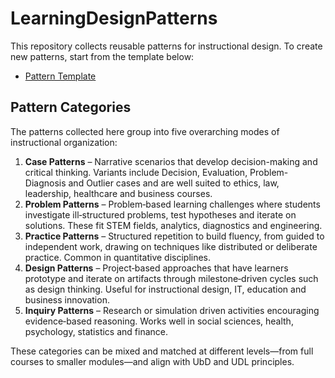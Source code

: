 # LearningDesignPatterns

This repository collects reusable patterns for instructional design. To create
new patterns, start from the template below:

- [Pattern Template](PATTERN_TEMPLATE.md)

## Pattern Categories

The patterns collected here group into five overarching modes of instructional organization:

1. **Case Patterns** – Narrative scenarios that develop decision-making and critical thinking. Variants include Decision, Evaluation, Problem-Diagnosis and Outlier cases and are well suited to ethics, law, leadership, healthcare and business courses.
2. **Problem Patterns** – Problem‑based learning challenges where students investigate ill‑structured problems, test hypotheses and iterate on solutions. These fit STEM fields, analytics, diagnostics and engineering.
3. **Practice Patterns** – Structured repetition to build fluency, from guided to independent work, drawing on techniques like distributed or deliberate practice. Common in quantitative disciplines.
4. **Design Patterns** – Project‑based approaches that have learners prototype and iterate on artifacts through milestone‑driven cycles such as design thinking. Useful for instructional design, IT, education and business innovation.
5. **Inquiry Patterns** – Research or simulation driven activities encouraging evidence‑based reasoning. Works well in social sciences, health, psychology, statistics and finance.

These categories can be mixed and matched at different levels—from full courses to smaller modules—and align with UbD and UDL principles.

